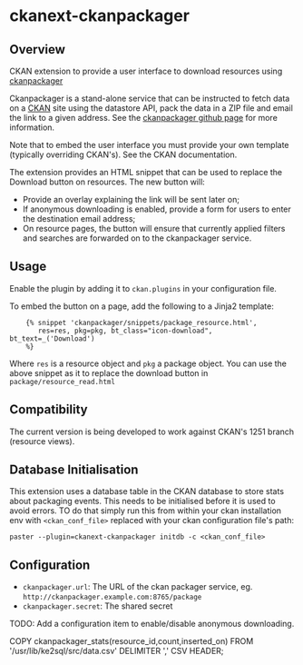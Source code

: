 ckanext-ckanpackager
====================

Overview
--------

CKAN extension to provide a user interface to download resources using [ckanpackager](http://github.com/NaturalHistoryMuseum/ckanpackager)

Ckanpackager is a stand-alone service that can be instructed to fetch data on a [CKAN](http://ckan.org) site using the datastore API, pack the data in a ZIP file and email the link to a given address. See the [ckanpackager github page](http://github.com/NaturalHistoryMuseum/ckanpackager) for more information.

Note that to embed the user interface you must provide your own template (typically overriding CKAN's). See the CKAN documentation.

The extension provides an HTML snippet that can be used to replace the Download button on resources. The new button will:
- Provide an overlay explaining the link will be sent later on;
- If anonymous downloading is enabled, provide a form for users to enter the destination email address;
- On resource pages, the button will ensure that currently applied filters and searches are forwarded on to the ckanpackager service.


Usage
-----

Enable the plugin by adding it to `ckan.plugins` in your configuration file.

To embed the button on a page, add the following to a Jinja2 template:

        {% snippet 'ckanpackager/snippets/package_resource.html',
           res=res, pkg=pkg, bt_class="icon-download", bt_text=_('Download')
        %}

Where `res` is a resource object and `pkg` a package object. You can use the above snippet as it to replace the download button in `package/resource_read.html`

Compatibility
-------------

The current version is being developed to work against CKAN's 1251 branch (resource views).

Database Initialisation
------------

This extension uses a database table in the CKAN database to store stats about packaging events. This needs to be initialised before it is used to avoid errors. TO do that simply run this from within your ckan installation env with `<ckan_conf_file>` replaced with your ckan configuration file's path:

```
paster --plugin=ckanext-ckanpackager initdb -c <ckan_conf_file>
```

Configuration
-------------

- `ckanpackager.url`: The URL of the ckan packager service, eg. `http://ckanpackager.example.com:8765/package`
- `ckanpackager.secret`: The shared secret

TODO: Add a configuration item to enable/disable anonymous downloading.


COPY ckanpackager_stats(resource_id,count,inserted_on) FROM '/usr/lib/ke2sql/src/data.csv' DELIMITER ',' CSV HEADER;
